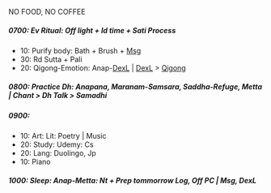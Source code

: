 NO FOOD, NO COFFEE
##### 0700: Ev Ritual: Off light + Id time + Sati Process
+ 10: Purify body: Bath + Brush + [Msg](https://github.com/ThanhNguyen24590/Body/blob/main/00.Exc_Msg.md)
+ 30: Rd Sutta + Pali
+ 20: Qigong-Emotion: Anap-[DexL](https://github.com/ThanhNguyen24590/Body/blob/main/1.1.Exc_DexL.md) | [DexL](https://github.com/ThanhNguyen24590/Body/blob/main/1.2.Exc_Dex.md) > [Qigong](https://github.com/ThanhNguyen24590/Body/blob/main/2.1.Exc_Qi_5-Animalls.md)
##### 0800: Practice Dh: Anapana, Maranam-Samsara, Saddha-Refuge, Metta | Chant > Dh Talk > Samadhi
##### 0900:
+ 10: Art: Lit: Poetry | Music
+ 20: Study: Udemy: Cs
+ 20: Lang: Duolingo, Jp
+ 10: Piano
##### 1000: Sleep: Anap-Metta: Nt + Prep tommorrow Log, Off PC | Msg, DexL
